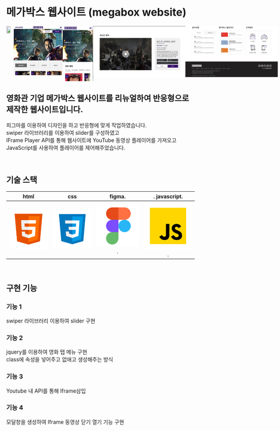 # 메가박스 웹사이트 (megabox website)

<p align="space-between" style="display: flex;">
  <br>
  <img src="assets/img/301.png" width="56%" height="100%">
  <img src="assets/img/302.png" width="26%" height="100%">
  <img src="assets/img/303.png" width="16%" height="100%">
  <img src="assets/img/304.png" width="49%" height="100%">
  <img src="assets/img/305.png" width="49%" height="100%">
  <br>
</p>


## 영화관 기업 메가박스 웹사이트를 리뉴얼하여 반응형으로 제작한 웹사이트입니다.

<p align="justify">
피그마를 이용하여 디자인을 하고 반응형에 맞게 작업하였습니다.<br>
swiper 라이브러리를 이용하여 slider를 구성하였고 <br>
IFrame Player API를 통해 웹사이트에 YouTube 동영상 플레이어를 가져오고 <br>
JavaScript를 사용하여 플레이어를 제어해주었습니다.
</p>


<br>

## 기술 스택

|    html    |     css    |     figma.   |.    javascript.  |
| :--------: | :--------: | :--------:   |     :--------:   |
|  ![html]   |   ![css]   |   ![figma].  | ![javascript].   |

<br>

## 구현 기능

### 기능 1
swiper 라이브러리 이용하여 slider 구현<br> 
### 기능 2
jquery를 이용하여 영화 탭 메뉴 구현<br> 
class에 속성을 넣어주고 없애고 생성해주는 방식<br> 
### 기능 3
Youtube 내 API를 통해 Iframe삼입<br> 
### 기능 4
모달창을 생성하여 Iframe 동영상 닫기 열기 기능 구현<br> 


<br>


<!-- Stack Icon Refernces -->
[html]: assets/img/stack/html.svg
[css]: assets/img/stack/css.svg
[figma]: assets/img/stack/figma.svg
[ts]: assets/img/stack/typescript.svg
[react]: assets/img/stack/react.svg
[node]: assets/img/stack/node.svg
[javascript]: assets/img/stack/javascript.svg
